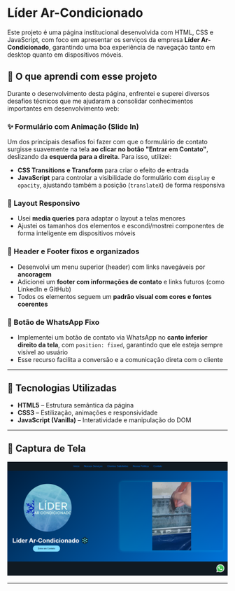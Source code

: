 #  Líder Ar-Condicionado 

Este projeto é uma página institucional desenvolvida com HTML, CSS e JavaScript, com foco em apresentar os serviços da empresa **Líder Ar-Condicionado**, garantindo uma boa experiência de navegação tanto em desktop quanto em dispositivos móveis.

## 🧠 O que aprendi com esse projeto

Durante o desenvolvimento desta página, enfrentei e superei diversos desafios técnicos que me ajudaram a consolidar conhecimentos importantes em desenvolvimento web:

### ✨ Formulário com Animação (Slide In)

Um dos principais desafios foi fazer com que o formulário de contato surgisse suavemente na tela **ao clicar no botão "Entrar em Contato"**, deslizando da **esquerda para a direita**. Para isso, utilizei:

- **CSS Transitions e Transform** para criar o efeito de entrada
- **JavaScript** para controlar a visibilidade do formulário com `display` e `opacity`, ajustando também a posição (`translateX`) de forma responsiva

### 🧩 Layout Responsivo

- Usei **media queries** para adaptar o layout a telas menores
- Ajustei os tamanhos dos elementos e escondi/mostrei componentes de forma inteligente em dispositivos móveis

### 📌 Header e Footer fixos e organizados

- Desenvolvi um menu superior (header) com links navegáveis por **ancoragem**
- Adicionei um **footer com informações de contato** e links futuros (como LinkedIn e GitHub)
- Todos os elementos seguem um **padrão visual com cores e fontes coerentes**

### 📱 Botão de WhatsApp Fixo

- Implementei um botão de contato via WhatsApp no **canto inferior direito da tela**, com `position: fixed`, garantindo que ele esteja sempre visível ao usuário
- Esse recurso facilita a conversão e a comunicação direta com o cliente

---

## 🔧 Tecnologias Utilizadas

- **HTML5** – Estrutura semântica da página
- **CSS3** – Estilização, animações e responsividade
- **JavaScript (Vanilla)** – Interatividade e manipulação do DOM

---

## 📸 Captura de Tela

![Preview do Projeto](./assets/lider-ar.png)

---

